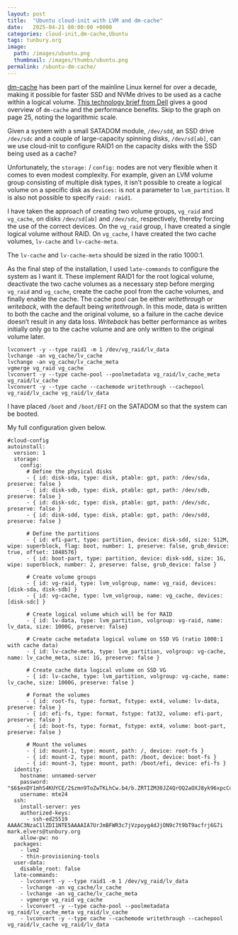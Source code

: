 ```yaml
---
layout: post
title:  "Ubuntu cloud-init with LVM and dm-cache"
date:   2025-04-21 00:00:00 +0000
categories: cloud-init,dm-cache,Ubuntu
tags: tunbury.org
image:
  path: /images/ubuntu.png
  thumbnail: /images/thumbs/ubuntu.png
permalink: /ubuntu-dm-cache/
---
```


[dm-cache](https://en.wikipedia.org/wiki/Dm-cache) has been part of the mainline Linux kernel for over a decade, making it possible for faster SSD and NVMe drives to be used as a cache within a logical volume. [This technology brief from Dell](https://videos.cdn.redhat.com/summit2015/presentations/17856_getting-the-most-out-of-your-nvme-ssd.pdf) gives a good overview of `dm-cache` and the performance benefits. Skip to the graph on page 25, noting the logarithmic scale.

Given a system with a small SATADOM module, `/dev/sdd`, an SSD drive `/dev/sdc` and a couple of large-capacity spinning disks, `/dev/sd[ab]`, can we use cloud-init to configure RAID1 on the capacity disks with the SSD being used as a cache?

Unfortunately, the `storage:` / `config:` nodes are not very flexible when it comes to even modest complexity. For example, given an LVM volume group consisting of multiple disk types, it isn’t possible to create a logical volume on a specific disk as `devices:` is not a parameter to `lvm_partition`. It is also not possible to specify `raid: raid1`.

I have taken the approach of creating two volume groups, `vg_raid` and `vg_cache`, on disks `/dev/sd[ab]` and `/dev/sdc`, respectively, thereby forcing the use of the correct devices. On the `vg_raid` group, I have created a single logical volume without RAID. On `vg_cache`, I have created the two cache volumes, `lv-cache` and `lv-cache-meta`.

The `lv-cache` and `lv-cache-meta` should be sized in the ratio 1000:1.

As the final step of the installation, I used `late-commands` to configure the system as I want it. These implement RAID1 for the root logical volume, deactivate the two cache volumes as a necessary step before merging `vg_raid` and `vg_cache`, create the cache pool from the cache volumes, and finally enable the cache. The cache pool can be either _writethrough_ or _writeback_, with the default being _writethrough_. In this mode, data is written to both the cache and the original volume, so a failure in the cache device doesn’t result in any data loss. _Writeback_ has better performance as writes initially only go to the cache volume and are only written to the original volume later.

```
lvconvert -y --type raid1 -m 1 /dev/vg_raid/lv_data
lvchange -an vg_cache/lv_cache
lvchange -an vg_cache/lv_cache_meta
vgmerge vg_raid vg_cache
lvconvert -y --type cache-pool --poolmetadata vg_raid/lv_cache_meta vg_raid/lv_cache
lvconvert -y --type cache --cachemode writethrough --cachepool vg_raid/lv_cache vg_raid/lv_data
```

I have placed `/boot` and `/boot/EFI` on the SATADOM so that the system can be booted.

My full configuration given below.

```
#cloud-config
autoinstall:
  version: 1
  storage:
    config:
      # Define the physical disks
      - { id: disk-sda, type: disk, ptable: gpt, path: /dev/sda, preserve: false }
      - { id: disk-sdb, type: disk, ptable: gpt, path: /dev/sdb, preserve: false }
      - { id: disk-sdc, type: disk, ptable: gpt, path: /dev/sdc, preserve: false }
      - { id: disk-sdd, type: disk, ptable: gpt, path: /dev/sdd, preserve: false }

      # Define the partitions
      - { id: efi-part, type: partition, device: disk-sdd, size: 512M, wipe: superblock, flag: boot, number: 1, preserve: false, grub_device: true, offset: 1048576}
      - { id: boot-part, type: partition, device: disk-sdd, size: 1G, wipe: superblock, number: 2, preserve: false, grub_device: false }

      # Create volume groups
      - { id: vg-raid, type: lvm_volgroup, name: vg_raid, devices: [disk-sda, disk-sdb] }
      - { id: vg-cache, type: lvm_volgroup, name: vg_cache, devices: [disk-sdc] }

      # Create logical volume which will be for RAID
      - { id: lv-data, type: lvm_partition, volgroup: vg-raid, name: lv_data, size: 1000G, preserve: false}

      # Create cache metadata logical volume on SSD VG (ratio 1000:1 with cache data)
      - { id: lv-cache-meta, type: lvm_partition, volgroup: vg-cache, name: lv_cache_meta, size: 1G, preserve: false }

      # Create cache data logical volume on SSD VG
      - { id: lv-cache, type: lvm_partition, volgroup: vg-cache, name: lv_cache, size: 1000G, preserve: false }

      # Format the volumes
      - { id: root-fs, type: format, fstype: ext4, volume: lv-data, preserve: false }
      - { id: efi-fs, type: format, fstype: fat32, volume: efi-part, preserve: false }
      - { id: boot-fs, type: format, fstype: ext4, volume: boot-part, preserve: false }

      # Mount the volumes
      - { id: mount-1, type: mount, path: /, device: root-fs }
      - { id: mount-2, type: mount, path: /boot, device: boot-fs }
      - { id: mount-3, type: mount, path: /boot/efi, device: efi-fs }
  identity:
    hostname: unnamed-server
    password: "$6$exDY1mhS4KUYCE/2$zmn9ToZwTKLhCw.b4/b.ZRTIZM30JZ4QrOQ2aOXJ8yk96xpcCof0kxKwuX1kqLG/ygbJ1f8wxED22bTL4F46P0"
    username: mte24
  ssh:
    install-server: yes
    authorized-keys:
      - ssh-ed25519 AAAAC3NzaC1lZDI1NTE5AAAAIA7UrJmBFWR3c7jVzpoyg4dJjON9c7t9bT9acfrj6G7i mark.elvers@tunbury.org
    allow-pw: no
  packages:
    - lvm2
    - thin-provisioning-tools
  user-data:
    disable_root: false
  late-commands:
    - lvconvert -y --type raid1 -m 1 /dev/vg_raid/lv_data
    - lvchange -an vg_cache/lv_cache
    - lvchange -an vg_cache/lv_cache_meta
    - vgmerge vg_raid vg_cache
    - lvconvert -y --type cache-pool --poolmetadata vg_raid/lv_cache_meta vg_raid/lv_cache
    - lvconvert -y --type cache --cachemode writethrough --cachepool vg_raid/lv_cache vg_raid/lv_data
```
